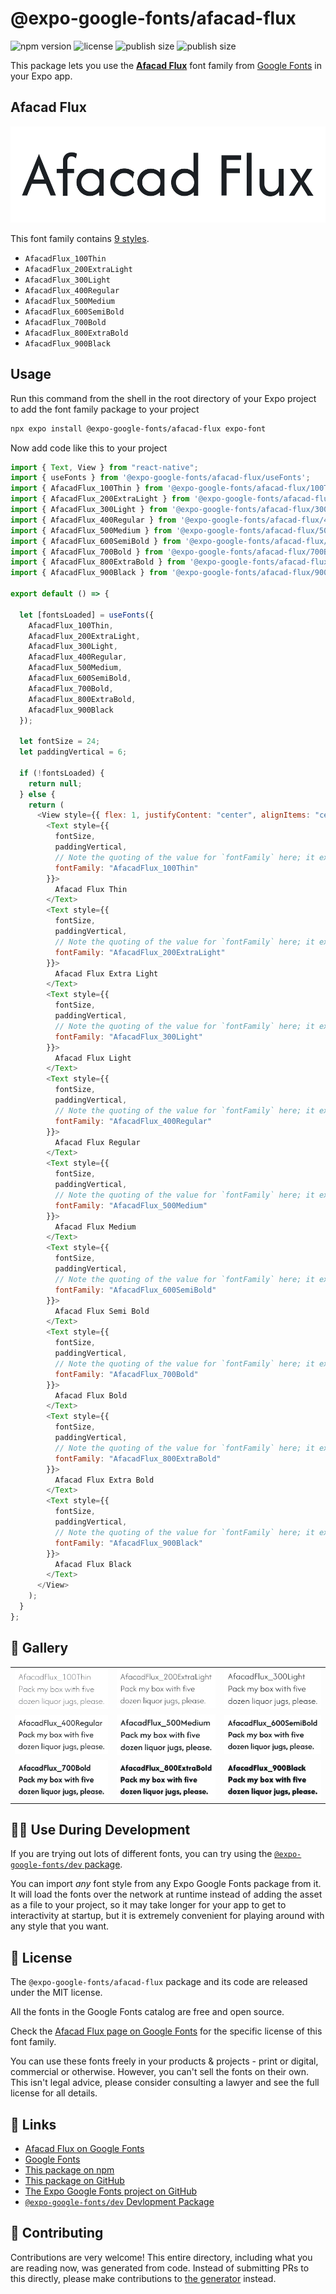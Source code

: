 # @expo-google-fonts/afacad-flux

![npm version](https://flat.badgen.net/npm/v/@expo-google-fonts/afacad-flux)
![license](https://flat.badgen.net/github/license/expo/google-fonts)
![publish size](https://flat.badgen.net/packagephobia/install/@expo-google-fonts/afacad-flux)
![publish size](https://flat.badgen.net/packagephobia/publish/@expo-google-fonts/afacad-flux)

This package lets you use the [**Afacad Flux**](https://fonts.google.com/specimen/Afacad+Flux) font family from [Google Fonts](https://fonts.google.com/) in your Expo app.

## Afacad Flux

![Afacad Flux](./font-family.png)

This font family contains [9 styles](#-gallery).

- `AfacadFlux_100Thin`
- `AfacadFlux_200ExtraLight`
- `AfacadFlux_300Light`
- `AfacadFlux_400Regular`
- `AfacadFlux_500Medium`
- `AfacadFlux_600SemiBold`
- `AfacadFlux_700Bold`
- `AfacadFlux_800ExtraBold`
- `AfacadFlux_900Black`

## Usage

Run this command from the shell in the root directory of your Expo project to add the font family package to your project

```sh
npx expo install @expo-google-fonts/afacad-flux expo-font
```

Now add code like this to your project

```js
import { Text, View } from "react-native";
import { useFonts } from '@expo-google-fonts/afacad-flux/useFonts';
import { AfacadFlux_100Thin } from '@expo-google-fonts/afacad-flux/100Thin';
import { AfacadFlux_200ExtraLight } from '@expo-google-fonts/afacad-flux/200ExtraLight';
import { AfacadFlux_300Light } from '@expo-google-fonts/afacad-flux/300Light';
import { AfacadFlux_400Regular } from '@expo-google-fonts/afacad-flux/400Regular';
import { AfacadFlux_500Medium } from '@expo-google-fonts/afacad-flux/500Medium';
import { AfacadFlux_600SemiBold } from '@expo-google-fonts/afacad-flux/600SemiBold';
import { AfacadFlux_700Bold } from '@expo-google-fonts/afacad-flux/700Bold';
import { AfacadFlux_800ExtraBold } from '@expo-google-fonts/afacad-flux/800ExtraBold';
import { AfacadFlux_900Black } from '@expo-google-fonts/afacad-flux/900Black';

export default () => {

  let [fontsLoaded] = useFonts({
    AfacadFlux_100Thin, 
    AfacadFlux_200ExtraLight, 
    AfacadFlux_300Light, 
    AfacadFlux_400Regular, 
    AfacadFlux_500Medium, 
    AfacadFlux_600SemiBold, 
    AfacadFlux_700Bold, 
    AfacadFlux_800ExtraBold, 
    AfacadFlux_900Black
  });

  let fontSize = 24;
  let paddingVertical = 6;

  if (!fontsLoaded) {
    return null;
  } else {
    return (
      <View style={{ flex: 1, justifyContent: "center", alignItems: "center" }}>
        <Text style={{
          fontSize,
          paddingVertical,
          // Note the quoting of the value for `fontFamily` here; it expects a string!
          fontFamily: "AfacadFlux_100Thin"
        }}>
          Afacad Flux Thin
        </Text>
        <Text style={{
          fontSize,
          paddingVertical,
          // Note the quoting of the value for `fontFamily` here; it expects a string!
          fontFamily: "AfacadFlux_200ExtraLight"
        }}>
          Afacad Flux Extra Light
        </Text>
        <Text style={{
          fontSize,
          paddingVertical,
          // Note the quoting of the value for `fontFamily` here; it expects a string!
          fontFamily: "AfacadFlux_300Light"
        }}>
          Afacad Flux Light
        </Text>
        <Text style={{
          fontSize,
          paddingVertical,
          // Note the quoting of the value for `fontFamily` here; it expects a string!
          fontFamily: "AfacadFlux_400Regular"
        }}>
          Afacad Flux Regular
        </Text>
        <Text style={{
          fontSize,
          paddingVertical,
          // Note the quoting of the value for `fontFamily` here; it expects a string!
          fontFamily: "AfacadFlux_500Medium"
        }}>
          Afacad Flux Medium
        </Text>
        <Text style={{
          fontSize,
          paddingVertical,
          // Note the quoting of the value for `fontFamily` here; it expects a string!
          fontFamily: "AfacadFlux_600SemiBold"
        }}>
          Afacad Flux Semi Bold
        </Text>
        <Text style={{
          fontSize,
          paddingVertical,
          // Note the quoting of the value for `fontFamily` here; it expects a string!
          fontFamily: "AfacadFlux_700Bold"
        }}>
          Afacad Flux Bold
        </Text>
        <Text style={{
          fontSize,
          paddingVertical,
          // Note the quoting of the value for `fontFamily` here; it expects a string!
          fontFamily: "AfacadFlux_800ExtraBold"
        }}>
          Afacad Flux Extra Bold
        </Text>
        <Text style={{
          fontSize,
          paddingVertical,
          // Note the quoting of the value for `fontFamily` here; it expects a string!
          fontFamily: "AfacadFlux_900Black"
        }}>
          Afacad Flux Black
        </Text>
      </View>
    );
  }
};
```

## 🔡 Gallery


||||
|-|-|-|
|![AfacadFlux_100Thin](./100Thin/AfacadFlux_100Thin.ttf.png)|![AfacadFlux_200ExtraLight](./200ExtraLight/AfacadFlux_200ExtraLight.ttf.png)|![AfacadFlux_300Light](./300Light/AfacadFlux_300Light.ttf.png)||
|![AfacadFlux_400Regular](./400Regular/AfacadFlux_400Regular.ttf.png)|![AfacadFlux_500Medium](./500Medium/AfacadFlux_500Medium.ttf.png)|![AfacadFlux_600SemiBold](./600SemiBold/AfacadFlux_600SemiBold.ttf.png)||
|![AfacadFlux_700Bold](./700Bold/AfacadFlux_700Bold.ttf.png)|![AfacadFlux_800ExtraBold](./800ExtraBold/AfacadFlux_800ExtraBold.ttf.png)|![AfacadFlux_900Black](./900Black/AfacadFlux_900Black.ttf.png)||


## 👩‍💻 Use During Development

If you are trying out lots of different fonts, you can try using the [`@expo-google-fonts/dev` package](https://github.com/expo/google-fonts/tree/master/font-packages/dev#readme).

You can import _any_ font style from any Expo Google Fonts package from it. It will load the fonts over the network at runtime instead of adding the asset as a file to your project, so it may take longer for your app to get to interactivity at startup, but it is extremely convenient for playing around with any style that you want.


## 📖 License

The `@expo-google-fonts/afacad-flux` package and its code are released under the MIT license.

All the fonts in the Google Fonts catalog are free and open source.

Check the [Afacad Flux page on Google Fonts](https://fonts.google.com/specimen/Afacad+Flux) for the specific license of this font family.

You can use these fonts freely in your products & projects - print or digital, commercial or otherwise. However, you can't sell the fonts on their own. This isn't legal advice, please consider consulting a lawyer and see the full license for all details.

## 🔗 Links

- [Afacad Flux on Google Fonts](https://fonts.google.com/specimen/Afacad+Flux)
- [Google Fonts](https://fonts.google.com/)
- [This package on npm](https://www.npmjs.com/package/@expo-google-fonts/afacad-flux)
- [This package on GitHub](https://github.com/expo/google-fonts/tree/master/font-packages/afacad-flux)
- [The Expo Google Fonts project on GitHub](https://github.com/expo/google-fonts)
- [`@expo-google-fonts/dev` Devlopment Package](https://github.com/expo/google-fonts/tree/master/font-packages/dev)

## 🤝 Contributing

Contributions are very welcome! This entire directory, including what you are reading now, was generated from code. Instead of submitting PRs to this directly, please make contributions to [the generator](https://github.com/expo/google-fonts/tree/master/packages/generator) instead.
